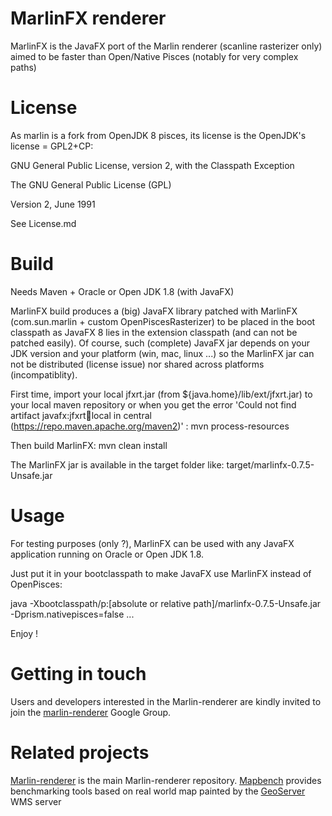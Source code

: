MarlinFX renderer
=================

MarlinFX is the JavaFX port of the Marlin renderer (scanline rasterizer only) aimed to be faster than Open/Native Pisces (notably for very complex paths)

License
=======

As marlin is a fork from OpenJDK 8 pisces, its license is the OpenJDK's license = GPL2+CP:

GNU General Public License, version 2,
with the Classpath Exception

The GNU General Public License (GPL)

Version 2, June 1991

See License.md

Build
=====

Needs Maven + Oracle or Open JDK 1.8 (with JavaFX)

MarlinFX build produces a (big) JavaFX library patched with MarlinFX (com.sun.marlin + custom OpenPiscesRasterizer) to be placed in the boot classpath as JavaFX 8 lies in the extension classpath (and can not be patched easily). Of course, such (complete) JavaFX jar depends on your JDK version and your platform (win, mac, linux ...) so the MarlinFX jar can not be distributed (license issue) nor shared across platforms (incompatiblity).

First time, import your local jfxrt.jar (from ${java.home}/lib/ext/jfxrt.jar) to your local maven repository or when you get the error 'Could not find artifact javafx:jfxrt:jar:local in central (https://repo.maven.apache.org/maven2)' :
mvn process-resources

Then build MarlinFX:
mvn clean install

The MarlinFX jar is available in the target folder like:
target/marlinfx-0.7.5-Unsafe.jar


Usage
=====

For testing purposes (only ?), MarlinFX can be used with any JavaFX application running on Oracle or Open JDK 1.8.

Just put it in your bootclasspath to make JavaFX use MarlinFX instead of OpenPisces:

java -Xbootclasspath/p:[absolute or relative path]/marlinfx-0.7.5-Unsafe.jar -Dprism.nativepisces=false ...

Enjoy !


Getting in touch
================

Users and developers interested in the Marlin-renderer are kindly invited to join the [marlin-renderer](https://groups.google.com/forum/#!forum/marlin-renderer) Google Group.

Related projects
===============

[Marlin-renderer](https://github.com/bourgesl/marlin-renderer) is the main Marlin-renderer repository.
[Mapbench](https://github.com/bourgesl/mapbench) provides benchmarking tools based on real world map painted by the [GeoServer](http://geoserver.org/) WMS server
